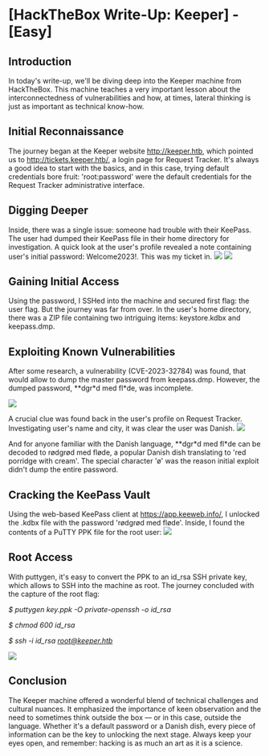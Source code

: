# [HackTheBox Write-Up: Keeper] - [Easy]

## Introduction
In today's write-up, we'll be diving deep into the Keeper machine from HackTheBox. This machine teaches a very important lesson about the interconnectedness of vulnerabilities and how, at times, lateral thinking is just as important as technical know-how.

## Initial Reconnaissance
The journey began at the Keeper website http://keeper.htb, which pointed us to http://tickets.keeper.htb/, a login page for Request Tracker. It's always a good idea to start with the basics, and in this case, trying default credentials bore fruit: 'root:password' were the default credentials for the Request Tracker administrative interface.

## Digging Deeper
Inside, there was a single issue: someone had trouble with their KeePass. The user had dumped their KeePass file in their home directory for investigation. A quick look at the user's profile revealed a note containing user's initial password: Welcome2023!. This was my ticket in.
![](<../../../assets/htb/keeper/user_keepass_issue.png>)
![](<../../../assets/htb/keeper/user_profile_note_with_password.png>)

## Gaining Initial Access
Using the password, I SSHed into the machine and secured first flag: the user flag. But the journey was far from over.
In the user's home directory, there was a ZIP file containing two intriguing items: keystore.kdbx and keepass.dmp.

## Exploiting Known Vulnerabilities
After some research, a vulnerability (CVE-2023-32784) was found, that would allow to dump the master password from keepass.dmp. However, the dumped password, \*\*dgr\*d med fl\*de, was incomplete.

![](<../../../assets/htb/keeper/keepass_master_pass_dump_attempt.png>)

A crucial clue was found back in the user's profile on Request Tracker. Investigating user's name and city, it was clear the user was Danish. 
![](<../../../assets/htb/keeper/user_info.png>)

And for anyone familiar with the Danish language, \*\*dgr\*d med fl\*de can be decoded to rødgrød med fløde, a popular Danish dish translating to 'red porridge with cream'. The special character 'ø' was the reason initial exploit didn't dump the entire password.

## Cracking the KeePass Vault
Using the web-based KeePass client at https://app.keeweb.info/, I unlocked the .kdbx file with the password 'rødgrød med fløde'. Inside, I found the contents of a PuTTY PPK file for the root user:
![](<../../../assets/htb/keeper/keepass_contents.png>)

## Root Access
With puttygen, it's easy to convert the PPK to an id_rsa SSH private key, which allows to SSH into the machine as root. The journey concluded with the capture of the root flag:

*$ puttygen key.ppk -O private-openssh -o id_rsa*

*$ chmod 600 id_rsa*

*$ ssh -i id_rsa root@keeper.htb*

![](<../../../assets/htb/keeper/root.png>)



## Conclusion
The Keeper machine offered a wonderful blend of technical challenges and cultural nuances. It emphasized the importance of keen observation and the need to sometimes think outside the box — or in this case, outside the language. Whether it's a default password or a Danish dish, every piece of information can be the key to unlocking the next stage. Always keep your eyes open, and remember: hacking is as much an art as it is a science.